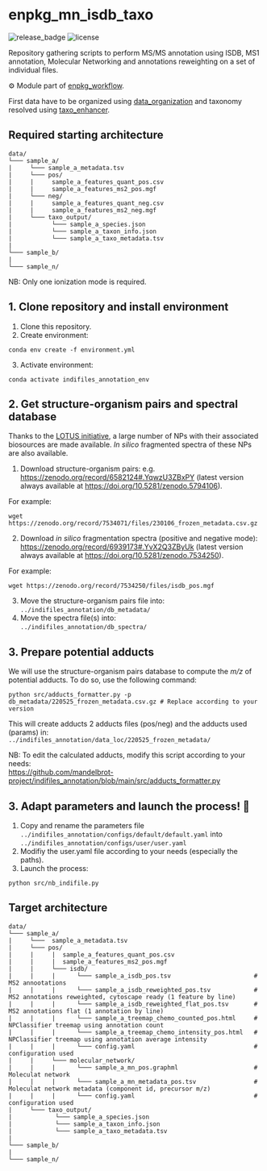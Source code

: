 # enpkg_mn_isdb_taxo

![release_badge](https://img.shields.io/github/v/release/enpkg/enpkg_mn_isdb_taxo)
![license](https://img.shields.io/github/license/enpkg/enpkg_mn_isdb_taxo)

Repository gathering scripts to perform MS/MS annotation using ISDB, MS1 annotation, Molecular Networking and annotations reweighting on a set of individual files.  

⚙️ Module part of [enpkg_workflow](https://github.com/enpkg/enpkg_workflow).    

First data have to be organized using [data_organization](https://github.com/enpkg/enpkg_data_organization) and taxonomy resolved using [taxo_enhancer](https://github.com/enpkg/enpkg_taxo_enhancer).  

## Required starting architecture

```
data/
└─── sample_a/
|     └─── sample_a_metadata.tsv
|     └─── pos/
|     |     sample_a_features_quant_pos.csv
|     |     sample_a_features_ms2_pos.mgf     
|     └─── neg/
|     |     sample_a_features_quant_neg.csv
|     |     sample_a_features_ms2_neg.mgf
|     └─── taxo_output/
|           └─── sample_a_species.json
|           └─── sample_a_taxon_info.json
|           └─── sample_a_taxo_metadata.tsv
|
└─── sample_b/
|
└─── sample_n/
```
NB: Only one ionization mode is required. 

## 1. Clone repository and install environment

1. Clone this repository.
2. Create environment: 
```console 
conda env create -f environment.yml
```
3. Activate environment:  
```console 
conda activate indifiles_annotation_env
```

## 2. Get structure-organism pairs and spectral database
Thanks to the [LOTUS initiative](https://lotus.nprod.net/), a large number of NPs with their associated biosources are made available. *In silico* fragmented spectra of these NPs are also available.  
1. Download structure-organism pairs: e.g. https://zenodo.org/record/6582124#.YqwzU3ZBxPY (latest version always available at https://doi.org/10.5281/zenodo.5794106).

For example:

```console
wget https://zenodo.org/record/7534071/files/230106_frozen_metadata.csv.gz
```
2. Download *in silico* fragmentation spectra (positive and negative mode): https://zenodo.org/record/6939173#.YvX2Q3ZByUk (latest version always available at https://doi.org/10.5281/zenodo.7534250).

For example:

```console
wget https://zenodo.org/record/7534250/files/isdb_pos.mgf
```

3. Move the structure-organism pairs file into:  
<code>../indifiles_annotation/db_metadata/</code>
4. Move the spectra file(s) into:  
<code>../indifiles_annotation/db_spectra/</code>

## 3. Prepare potential adducts

We will use the structure-organism pairs database to compute the *m/z* of potential adducts. To do so, use the following command:

```console
python src/adducts_formatter.py -p db_metadata/220525_frozen_metadata.csv.gz # Replace according to your version
```
This will create adducts 2 adducts files (pos/neg) and the adducts used (params) in:  
<code>../indifiles_annotation/data_loc/220525_frozen_metadata/</code>

NB: To edit the calculated adducts, modify this script according to your needs:  
https://github.com/mandelbrot-project/indifiles_annotation/blob/main/src/adducts_formatter.py

## 3. Adapt parameters and launch the process! 🚀

1. Copy and rename the parameters file <code>../indifiles_annotation/configs/default/default.yaml</code> into <code>../indifiles_annotation/configs/user/user.yaml</code>
2. Modifiy the user.yaml file according to your needs (especially the paths).
3. Launch the process:
```console
python src/nb_indifile.py
```

##  Target architecture

```
data/
└─── sample_a/
|     └───  sample_a_metadata.tsv
|     └─── pos/
|     |     |  sample_a_features_quant_pos.csv
|     |     |  sample_a_features_ms2_pos.mgf
|     |     └─── isdb/
|     |     |      └─── sample_a_isdb_pos.tsv                       # MS2 annootations
|     |     |      └─── sample_a_isdb_reweighted_pos.tsv            # MS2 annotations reweighted, cytoscape ready (1 feature by line)
|     |     |      └─── sample_a_isdb_reweighted_flat_pos.tsv       # MS2 annotations flat (1 annotation by line)
|     |     |      └─── sample_a_treemap_chemo_counted_pos.html     # NPClassifier treemap using annotation count
|     |     |      └─── sample_a_treemap_chemo_intensity_pos.html   # NPClassifier treemap using annotation average intensity
|     |     |      └─── config.yaml                                 # configuration used
|     |     └─── molecular_network/
|     |     |      └─── sample_a_mn_pos.graphml                     # Moleculat network
|     |     |      └─── sample_a_mn_metadata_pos.tsv                # Moleculat network metadata (component id, precursor m/z)
|     |     |      └─── config.yaml                                 # configuration used
|     └─── taxo_output/
|            └─── sample_a_species.json
|            └─── sample_a_taxon_info.json
|            └─── sample_a_taxo_metadata.tsv
|
└─── sample_b/
|
└─── sample_n/
```
